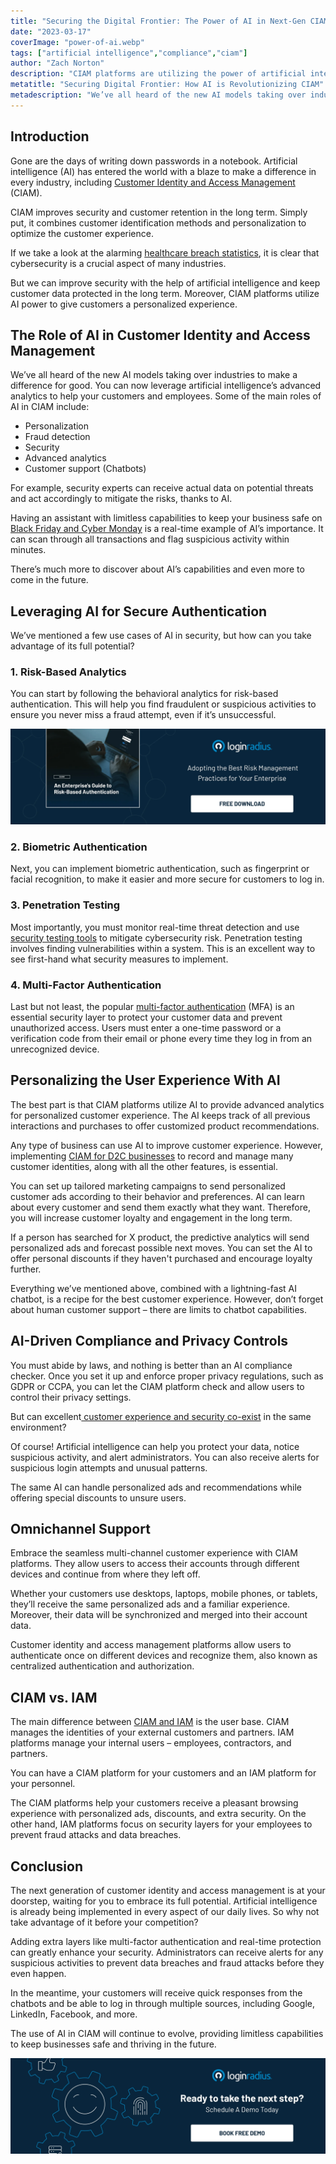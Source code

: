 ```yaml
---
title: "Securing the Digital Frontier: The Power of AI in Next-Gen CIAM"
date: "2023-03-17"
coverImage: "power-of-ai.webp"
tags: ["artificial intelligence","compliance","ciam"] 
author: "Zach Norton"
description: "CIAM platforms are utilizing the power of artificial intelligence to give customers a personalized experience. This blog gives a walkthrough of some of the key roles of AI in CIAM, including personalization, security and advanced analytics."
metatitle: "Securing Digital Frontier: How AI is Revolutionizing CIAM"
metadescription: "We’ve all heard of the new AI models taking over industries. You can now leverage AI’s advanced analytics in CIAM to help your customers."
---
```


## Introduction

Gone are the days of writing down passwords in a notebook. Artificial intelligence (AI) has entered the world with a blaze to make a difference in every industry, including [Customer Identity and Access Management](https://www.loginradius.com/blog/identity/customer-identity-and-access-management/) (CIAM).

CIAM improves security and customer retention in the long term. Simply put, it combines customer identification methods and personalization to optimize the customer experience.

If we take a look at the alarming [healthcare breach statistics](https://resources.freeagentcrm.com/healthcare-data-breach-statistics/), it is clear that cybersecurity is a crucial aspect of many industries.

But we can improve security with the help of artificial intelligence and keep customer data protected in the long term. Moreover, CIAM platforms utilize AI power to give customers a personalized experience.

## The Role of AI in Customer Identity and Access Management

We’ve all heard of the new AI models taking over industries to make a difference for good. You can now leverage artificial intelligence’s advanced analytics to help your customers and employees. Some of the main roles of AI in CIAM include:

* Personalization
* Fraud detection
* Security
* Advanced analytics
* Customer support (Chatbots)

For example, security experts can receive actual data on potential threats and act accordingly to mitigate the risks, thanks to AI.

Having an assistant with limitless capabilities to keep your business safe on [Black Friday and Cyber Monday](https://www.loginradius.com/blog/identity/10-black-friday-cyber-monday-tips-for-businesses/) is a real-time example of AI’s importance. It can scan through all transactions and flag suspicious activity within minutes. 

There’s much more to discover about AI’s capabilities and even more to come in the future.

## Leveraging AI for Secure Authentication

We’ve mentioned a few use cases of AI in security, but how can you take advantage of its full potential? 

### 1. Risk-Based Analytics

You can start by following the behavioral analytics for risk-based authentication. This will help you find fraudulent or suspicious activities to ensure you never miss a fraud attempt, even if it’s unsuccessful.

[![GD-to-RBA](GD-to-RBA.webp)](https://www.loginradius.com/resource/an-enterprises-guide-to-risk-based-authentication/)

### 2. Biometric Authentication

Next, you can implement biometric authentication, such as fingerprint or facial recognition, to make it easier and more secure for customers to log in.

### 3. Penetration Testing

Most importantly, you must monitor real-time threat detection and use [security testing tools](https://pentest-tools.com/alltools) to mitigate cybersecurity risk. Penetration testing involves finding vulnerabilities within a system. This is an excellent way to see first-hand what security measures to implement.

### 4. Multi-Factor Authentication

Last but not least, the popular [multi-factor authentication](https://www.loginradius.com/multi-factor-authentication/) (MFA) is an essential security layer to protect your customer data and prevent unauthorized access. Users must enter a one-time password or a verification code from their email or phone every time they log in from an unrecognized device.

## Personalizing the User Experience With AI

The best part is that CIAM platforms utilize AI to provide advanced analytics for personalized customer experience. The AI keeps track of all previous interactions and purchases to offer customized product recommendations.

Any type of business can use AI to improve customer experience. However, implementing [CIAM for D2C businesses](https://www.loginradius.com/blog/identity/d2c-brands-utilize-ciam-for-growth/) to record and manage many customer identities, along with all the other features, is essential.

You can set up tailored marketing campaigns to send personalized customer ads according to their behavior and preferences. AI can learn about every customer and send them exactly what they want. Therefore, you will increase customer loyalty and engagement in the long term.

If a person has searched for X product, the predictive analytics will send personalized ads and forecast possible next moves. You can set the AI to offer personal discounts if they haven't purchased and encourage loyalty further.

Everything we’ve mentioned above, combined with a lightning-fast AI chatbot, is a recipe for the best customer experience. However, don’t forget about human customer support – there are limits to chatbot capabilities.

## AI-Driven Compliance and Privacy Controls

You must abide by laws, and nothing is better than an AI compliance checker. Once you set it up and enforce proper privacy regulations, such as GDPR or CCPA, you can let the CIAM platform check and allow users to control their privacy settings.

But can excellent[ customer experience and security co-exist](https://www.loginradius.com/blog/identity/security-ux-can-coexist/) in the same environment?

Of course! Artificial intelligence can help you protect your data, notice suspicious activity, and alert administrators. You can also receive alerts for suspicious login attempts and unusual patterns.

The same AI can handle personalized ads and recommendations while offering special discounts to unsure users.

## Omnichannel Support

Embrace the seamless multi-channel customer experience with CIAM platforms. They allow users to access their accounts through different devices and continue from where they left off.

Whether your customers use desktops, laptops, mobile phones, or tablets, they’ll receive the same personalized ads and a familiar experience. Moreover, their data will be synchronized and merged into their account data.

Customer identity and access management platforms allow users to authenticate once on different devices and recognize them, also known as centralized authentication and authorization.

## CIAM vs. IAM

The main difference between [CIAM and IAM](https://www.loginradius.com/blog/identity/iam-vs-ciam/) is the user base. CIAM manages the identities of your external customers and partners. IAM platforms manage your internal users – employees, contractors, and partners. 

You can have a CIAM platform for your customers and an IAM platform for your personnel.

The CIAM platforms help your customers receive a pleasant browsing experience with personalized ads, discounts, and extra security. On the other hand, IAM platforms focus on security layers for your employees to prevent fraud attacks and data breaches.

## Conclusion

The next generation of customer identity and access management is at your doorstep, waiting for you to embrace its full potential. Artificial intelligence is already being implemented in every aspect of our daily lives. So why not take advantage of it before your competition?

Adding extra layers like multi-factor authentication and real-time protection can greatly enhance your security. Administrators can receive alerts for any suspicious activities to prevent data breaches and fraud attacks before they even happen.

In the meantime, your customers will receive quick responses from the chatbots and be able to log in through multiple sources, including Google, LinkedIn, Facebook, and more.

The use of AI in CIAM will continue to evolve, providing limitless capabilities to keep businesses safe and thriving in the future.

[![book-a-demo-Consultation](../../assets/book-a-demo-loginradius.webp)](https://www.loginradius.com/contact-us?utm_source=blog&utm_medium=web&utm_campaign=securing-digital-frontier-using-ai)